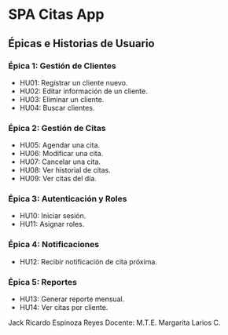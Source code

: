 # SPA Citas App

 
## Épicas e Historias de Usuario
 
### Épica 1: Gestión de Clientes
- HU01: Registrar un cliente nuevo.
- HU02: Editar información de un cliente.
- HU03: Eliminar un cliente.
- HU04: Buscar clientes.
 
### Épica 2: Gestión de Citas
- HU05: Agendar una cita.
- HU06: Modificar una cita.
- HU07: Cancelar una cita.
- HU08: Ver historial de citas.
- HU09: Ver citas del día.
 
### Épica 3: Autenticación y Roles
- HU10: Iniciar sesión.
- HU11: Asignar roles.
 
### Épica 4: Notificaciones
- HU12: Recibir notificación de cita próxima.
 
### Épica 5: Reportes
- HU13: Generar reporte mensual.
- HU14: Ver citas por cliente.

Jack Ricardo Espinoza Reyes 
Docente: M.T.E. Margarita Larios C.
 

